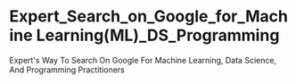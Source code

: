 # Expert_Search_on_Google_for_Machine Learning(ML)_DS_Programming
Expert's Way To Search On Google For Machine Learning, Data Science, And Programming Practitioners
